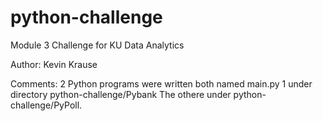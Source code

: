 # python-challenge

Module 3 Challenge for KU Data Analytics

Author:  Kevin Krause

Comments: 2 Python programs were written both named main.py 
          1 under directory python-challenge/Pybank 
          The othere under python-challenge/PyPoll.
          
  



